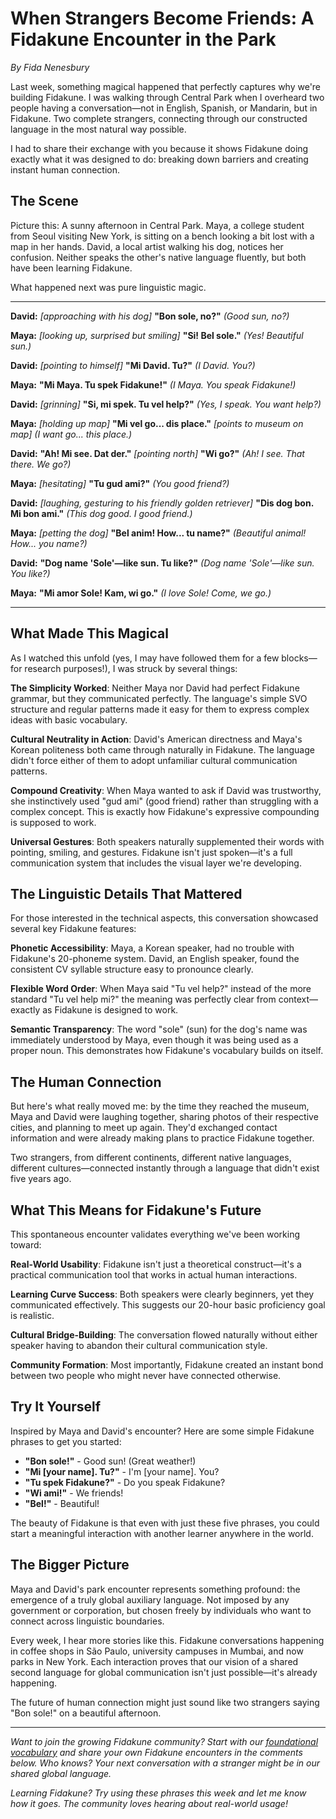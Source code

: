# When Strangers Become Friends: A Fidakune Encounter in the Park

*By Fida Nenesbury*

Last week, something magical happened that perfectly captures why we're building Fidakune. I was walking through Central Park when I overheard two people having a conversation—not in English, Spanish, or Mandarin, but in Fidakune. Two complete strangers, connecting through our constructed language in the most natural way possible.

I had to share their exchange with you because it shows Fidakune doing exactly what it was designed to do: breaking down barriers and creating instant human connection.

## The Scene

Picture this: A sunny afternoon in Central Park. Maya, a college student from Seoul visiting New York, is sitting on a bench looking a bit lost with a map in her hands. David, a local artist walking his dog, notices her confusion. Neither speaks the other's native language fluently, but both have been learning Fidakune.

What happened next was pure linguistic magic.

---

**David:** *[approaching with his dog]* **"Bon sole, no?"** *(Good sun, no?)*

**Maya:** *[looking up, surprised but smiling]* **"Si! Bel sole."** *(Yes! Beautiful sun.)*

**David:** *[pointing to himself]* **"Mi David. Tu?"** *(I David. You?)*

**Maya:** **"Mi Maya. Tu spek Fidakune!"** *(I Maya. You speak Fidakune!)*

**David:** *[grinning]* **"Si, mi spek. Tu vel help?"** *(Yes, I speak. You want help?)*

**Maya:** *[holding up map]* **"Mi vel go... dis place."** *[points to museum on map]* *(I want go... this place.)*

**David:** **"Ah! Mi see. Dat der."** *[pointing north]* **"Wi go?"** *(Ah! I see. That there. We go?)*

**Maya:** *[hesitating]* **"Tu gud ami?"** *(You good friend?)*

**David:** *[laughing, gesturing to his friendly golden retriever]* **"Dis dog bon. Mi bon ami."** *(This dog good. I good friend.)*

**Maya:** *[petting the dog]* **"Bel anim! How... tu name?"** *(Beautiful animal! How... you name?)*

**David:** **"Dog name 'Sole'—like sun. Tu like?"** *(Dog name 'Sole'—like sun. You like?)*

**Maya:** **"Mi amor Sole! Kam, wi go."** *(I love Sole! Come, we go.)*

---

## What Made This Magical

As I watched this unfold (yes, I may have followed them for a few blocks—for research purposes!), I was struck by several things:

**The Simplicity Worked**: Neither Maya nor David had perfect Fidakune grammar, but they communicated perfectly. The language's simple SVO structure and regular patterns made it easy for them to express complex ideas with basic vocabulary.

**Cultural Neutrality in Action**: David's American directness and Maya's Korean politeness both came through naturally in Fidakune. The language didn't force either of them to adopt unfamiliar cultural communication patterns.

**Compound Creativity**: When Maya wanted to ask if David was trustworthy, she instinctively used "gud ami" (good friend) rather than struggling with a complex concept. This is exactly how Fidakune's expressive compounding is supposed to work.

**Universal Gestures**: Both speakers naturally supplemented their words with pointing, smiling, and gestures. Fidakune isn't just spoken—it's a full communication system that includes the visual layer we're developing.

## The Linguistic Details That Mattered

For those interested in the technical aspects, this conversation showcased several key Fidakune features:

**Phonetic Accessibility**: Maya, a Korean speaker, had no trouble with Fidakune's 20-phoneme system. David, an English speaker, found the consistent CV syllable structure easy to pronounce clearly.

**Flexible Word Order**: When Maya said "Tu vel help?" instead of the more standard "Tu vel help mi?" the meaning was perfectly clear from context—exactly as Fidakune is designed to work.

**Semantic Transparency**: The word "sole" (sun) for the dog's name was immediately understood by Maya, even though it was being used as a proper noun. This demonstrates how Fidakune's vocabulary builds on itself.

## The Human Connection

But here's what really moved me: by the time they reached the museum, Maya and David were laughing together, sharing photos of their respective cities, and planning to meet up again. They'd exchanged contact information and were already making plans to practice Fidakune together.

Two strangers, from different continents, different native languages, different cultures—connected instantly through a language that didn't exist five years ago.

## What This Means for Fidakune's Future

This spontaneous encounter validates everything we've been working toward:

**Real-World Usability**: Fidakune isn't just a theoretical construct—it's a practical communication tool that works in actual human interactions.

**Learning Curve Success**: Both speakers were clearly beginners, yet they communicated effectively. This suggests our 20-hour basic proficiency goal is realistic.

**Cultural Bridge-Building**: The conversation flowed naturally without either speaker having to abandon their cultural communication style.

**Community Formation**: Most importantly, Fidakune created an instant bond between two people who might never have connected otherwise.

## Try It Yourself

Inspired by Maya and David's encounter? Here are some simple Fidakune phrases to get you started:

- **"Bon sole!"** - Good sun! (Great weather!)
- **"Mi [your name]. Tu?"** - I'm [your name]. You?
- **"Tu spek Fidakune?"** - Do you speak Fidakune?
- **"Wi ami!"** - We friends!
- **"Bel!"** - Beautiful!

The beauty of Fidakune is that even with just these five phrases, you could start a meaningful interaction with another learner anywhere in the world.

## The Bigger Picture

Maya and David's park encounter represents something profound: the emergence of a truly global auxiliary language. Not imposed by any government or corporation, but chosen freely by individuals who want to connect across linguistic boundaries.

Every week, I hear more stories like this. Fidakune conversations happening in coffee shops in São Paulo, university campuses in Mumbai, and now parks in New York. Each interaction proves that our vision of a shared second language for global communication isn't just possible—it's already happening.

The future of human connection might just sound like two strangers saying "Bon sole!" on a beautiful afternoon.

---

*Want to join the growing Fidakune community? Start with our [foundational vocabulary](https://github.com/jlillywh/Fidakune-Language/blob/main/LEXICON.md) and share your own Fidakune encounters in the comments below. Who knows? Your next conversation with a stranger might be in our shared global language.*

*Learning Fidakune? Try using these phrases this week and let me know how it goes. The community loves hearing about real-world usage!*